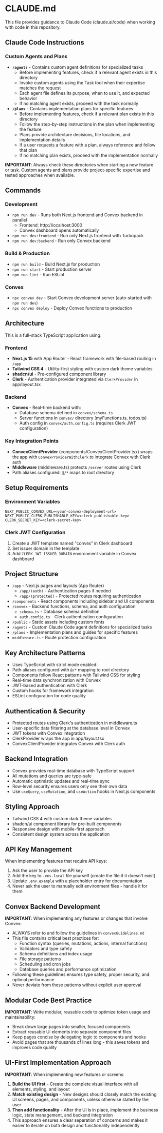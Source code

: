 # CLAUDE.md

This file provides guidance to Claude Code (claude.ai/code) when working with code in this repository.

## Claude Code Instructions

### Custom Agents and Plans
- **`/agents`** - Contains custom agent definitions for specialized tasks
  - Before implementing features, check if a relevant agent exists in this directory
  - Invoke custom agents using the Task tool when their expertise matches the request
  - Each agent file defines its purpose, when to use it, and expected behavior
  - If no matching agent exists, proceed with the task normally
- **`/plans`** - Contains implementation plans for specific features
  - Before implementing features, check if a relevant plan exists in this directory
  - Follow the step-by-step instructions in the plan when implementing the feature
  - Plans provide architecture decisions, file locations, and implementation details
  - If a user requests a feature with a plan, always reference and follow that plan
  - If no matching plan exists, proceed with the implementation normally

**IMPORTANT**: Always check these directories when starting a new feature or task. Custom agents and plans provide project-specific expertise and tested approaches when available.

## Commands

### Development
- `npm run dev` - Runs both Next.js frontend and Convex backend in parallel
  - Frontend: http://localhost:3000
  - Convex dashboard opens automatically
- `npm run dev:frontend` - Run only Next.js frontend with Turbopack
- `npm run dev:backend` - Run only Convex backend

### Build & Production
- `npm run build` - Build Next.js for production
- `npm run start` - Start production server
- `npm run lint` - Run ESLint

### Convex
- `npx convex dev` - Start Convex development server (auto-started with `npm run dev`)
- `npx convex deploy` - Deploy Convex functions to production

## Architecture

This is a full-stack TypeScript application using:

### Frontend
- **Next.js 15** with App Router - React framework with file-based routing in `/app`
- **Tailwind CSS 4** - Utility-first styling with custom dark theme variables
- **shadcn/ui** - Pre-configured component library
- **Clerk** - Authentication provider integrated via `ClerkProvider` in app/layout.tsx

### Backend
- **Convex** - Real-time backend with:
  - Database schema defined in `convex/schema.ts`
  - Server functions in `convex/` directory (myFunctions.ts, todos.ts)
  - Auth config in `convex/auth.config.ts` (requires Clerk JWT configuration)

### Key Integration Points
- **ConvexClientProvider** (components/ConvexClientProvider.tsx) wraps the app with `ConvexProviderWithClerk` to integrate Convex with Clerk auth
- **Middleware** (middleware.ts) protects `/server` routes using Clerk
- Path aliases configured: `@/*` maps to root directory

## Setup Requirements

### Environment Variables
```env
NEXT_PUBLIC_CONVEX_URL=<your-convex-deployment-url>
NEXT_PUBLIC_CLERK_PUBLISHABLE_KEY=<clerk-publishable-key>
CLERK_SECRET_KEY=<clerk-secret-key>
```

### Clerk JWT Configuration
1. Create a JWT template named "convex" in Clerk dashboard
2. Set issuer domain in the template
3. Add `CLERK_JWT_ISSUER_DOMAIN` environment variable in Convex dashboard

## Project Structure
- `/app` - Next.js pages and layouts (App Router)
  - `/app/(auth)` - Authentication pages if needed
  - `/app/(protected)` - Protected routes requiring authentication
- `/components` - React components including sidebar and UI components
- `/convex` - Backend functions, schema, and auth configuration
  - `schema.ts` - Database schema definition
  - `auth.config.ts` - Clerk authentication configuration
- `/public` - Static assets including custom fonts
- `/agents` - Custom Claude Code agent definitions for specialized tasks
- `/plans` - Implementation plans and guides for specific features
- `middleware.ts` - Route protection configuration

## Key Architecture Patterns
- Uses TypeScript with strict mode enabled
- Path aliases configured with `@/*` mapping to root directory
- Components follow React patterns with Tailwind CSS for styling
- Real-time data synchronization with Convex
- JWT-based authentication with Clerk
- Custom hooks for framework integration
- ESLint configuration for code quality

## Authentication & Security
- Protected routes using Clerk's authentication in middleware.ts
- User-specific data filtering at the database level in Convex
- JWT tokens with Convex integration
- ClerkProvider wraps the app in app/layout.tsx
- ConvexClientProvider integrates Convex with Clerk auth

## Backend Integration
- Convex provides real-time database with TypeScript support
- All mutations and queries are type-safe
- Automatic optimistic updates and real-time sync
- Row-level security ensures users only see their own data
- Use `useQuery`, `useMutation`, and `useAction` hooks in Next.js components

## Styling Approach
- Tailwind CSS 4 with custom dark theme variables
- shadcn/ui component library for pre-built components
- Responsive design with mobile-first approach
- Consistent design system across the application

## API Key Management
When implementing features that require API keys:
1. Ask the user to provide the API key
2. Add the key to `.env.local` file yourself (create the file if it doesn't exist)
3. Update `.env.example` with a placeholder entry for documentation
4. Never ask the user to manually edit environment files - handle it for them

## Convex Backend Development
**IMPORTANT**: When implementing any features or changes that involve Convex:
- ALWAYS refer to and follow the guidelines in `convexGuidelines.md`
- This file contains critical best practices for:
  - Function syntax (queries, mutations, actions, internal functions)
  - Validators and type safety
  - Schema definitions and index usage
  - File storage patterns
  - Scheduling and cron jobs
  - Database queries and performance optimization
- Following these guidelines ensures type safety, proper security, and optimal performance
- Never deviate from these patterns without explicit user approval

## Modular Code Best Practice
**IMPORTANT**: Write modular, reusable code to optimize token usage and maintainability:
- Break down large pages into smaller, focused components
- Extract reusable UI elements into separate component files
- Keep pages concise by delegating logic to components and hooks
- Avoid pages that are thousands of lines long - this saves tokens and improves code quality

## UI-First Implementation Approach
**IMPORTANT**: When implementing new features or screens:
1. **Build the UI first** - Create the complete visual interface with all elements, styling, and layout
2. **Match existing design** - New designs should closely match the existing UI screens, pages, and components, unless otherwise stated by the user
3. **Then add functionality** - After the UI is in place, implement the business logic, state management, and backend integration
4. This approach ensures a clear separation of concerns and makes it easier to iterate on both design and functionality independently